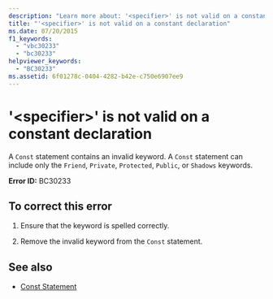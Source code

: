 ```yaml
---
description: "Learn more about: '<specifier>' is not valid on a constant declaration"
title: "'<specifier>' is not valid on a constant declaration"
ms.date: 07/20/2015
f1_keywords: 
  - "vbc30233"
  - "bc30233"
helpviewer_keywords: 
  - "BC30233"
ms.assetid: 6f01278c-0404-4282-b42e-c750e6907ee9
---
```

# '\<specifier>' is not valid on a constant declaration

A `Const` statement contains an invalid keyword. A `Const` statement can include only the `Friend`, `Private`, `Protected`, `Public`, or `Shadows` keywords.  
  
 **Error ID:** BC30233  
  
## To correct this error  
  
1. Ensure that the keyword is spelled correctly.  
  
2. Remove the invalid keyword from the `Const` statement.  
  
## See also

- [Const Statement](../language-reference/statements/const-statement.md)
